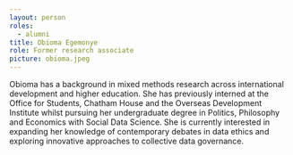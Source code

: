 ```yaml
---
layout: person
roles:
  - alumni
title: Obioma Egemonye
role: Former research associate
picture: obioma.jpeg
---
```

Obioma has a background in mixed methods research across international development and higher education. She has previously interned at the Office for Students, Chatham House and the Overseas Development Institute whilst pursuing her undergraduate degree in Politics, Philosophy and Economics with Social Data Science. She is currently interested in expanding her knowledge of contemporary debates in data ethics and exploring innovative approaches to collective data governance.
